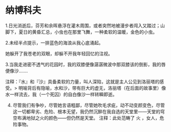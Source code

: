 # 纳博科夫
1.日光消逝后，芬芳和余晖悬浮在灌木周围，或者突然地被漫步者闯入又踏过；山脚下，夏日的黄昏汇总，小虫也在那里飞舞，一种柔软的温暖，金色的小虫。



2.未经半点提示，一排蓝色的海浪从我心底涌起。


她躲开了我苍老的双眼，却躲不开我年轻回忆的注视。

3.当我走进密不透气的花园时，我的双膝便像潺潺微波中那双膝该的倒影，我的唇便像沙.......

注释：『水』和『沙』具备柔软的力量，叫人深陷，这就是主人公见到洛丽塔的感受。> 明喻背后有隐喻，水和沙，带有巨大的虚无，洛丽塔（在后面的故事里）像水一样流去，我（一个死囚）的自白像沙一样转瞬即逝。


4. 尽管我们有争吵，尽管她言语粗鄙，尽管她吹毛求疵，动不动变颜变色，尽管这一切都卑劣、危险、根本无望，我仍然沉醉在我自选的天堂里——天堂的穹空布满地狱之火的颜色——但仍然是天堂。
注释：此处范畴了 火 ，女人，危险事物。 
